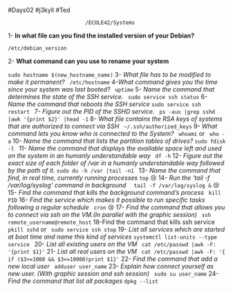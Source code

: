 
 #Days02
 #j3kyll
 #Ted
 							
 							 /ECOLE42/Systems
 							 
 1-
 **In what file can you find the installed version of your Debian?**
 
 `/etc/debian_version`
 
 2-
 **What command can you use to rename your system**
 
 `sudo hostname $(new_hostname_name)` 
 3-
 *What file has to be modified to make it permanent?*
  ` /etc/hostname` 
 4-*What command gives you the time since your system was last booted?*
  ` uptime` 
 5-
 *Name the command that determines the state of the SSH service.*
  ` sudo service ssh status` 
 6-
 *Name the command that reboots the SSH service*
  `sudo service ssh restart ` 
 7-
 *Figure out the PID of the SSHD service.*
  `  ps -aux |grep sshd |awk '{print $2}' |head -1 ` 
 8-
 *What file contains the RSA keys of systems that are authorized to connect via SSH*
  ` ~/.ssh/authorized_keys` 
 9-
 *What command lets you know who is connected to the System?*
  `  whoami ` or ` who -a` 
 10-
 *Name the command that lists the partition tables of drives?*
  `sudo fdisk -l ` 
 11-
 *Name the command that displays the available space left and used on the system in an humanly understandable way*
  ` df -h` 
 12-
 *Figure out the exact size of each folder of /var in a humanly understandable way followed by the path of it.*
  `sudo du -h /var |tail -n1 ` 
 13-
 *Name the command that find, in real time, currently running processes*
  ` top ` 😢
 14-
 *Run the ‘tail -f /var/log/syslog‘ command in background*
  `  tail -f /var/log/syslog &` 😢
 15-
 *Find the command that kills the background command’s process*
  ` kill PID` 
 16-
 *Find the service which makes it possible to run specific tasks following a regular schedule*
  ` cron` 😢
 17-
 *Find the command that allows you to connect via ssh on the VM.(In parallel with
the graphic session)*
  ` ssh remote_username@remote_host` 
 18-Find the command that kills ssh service
  ` pkill sshd` or  ` sudo service ssh stop` 
 19-
 *List all services which are started at boot time and name this kind of services*
  `systemctl list-units --type service ` 
 20-
 *List all existing users on the VM*
  ` cat /etc/passwd |awk -F: '{print $1}'` 
 21-
 *List all real users on the VM*
  ` cat /etc/passwd |awk -F: '{ if ($3>=1000 && $3<=10000)print $1}'` 
 22-
 *Find the command that add a new local user*
  ` adduser user_name` 
 23-
 *Explain how connect yourself as new user. (With graphic session and ssh session)*
  ` sudo su user_name` 
 24-
 *Find the command that list all packages*
  `dpkg --list ` 
 

